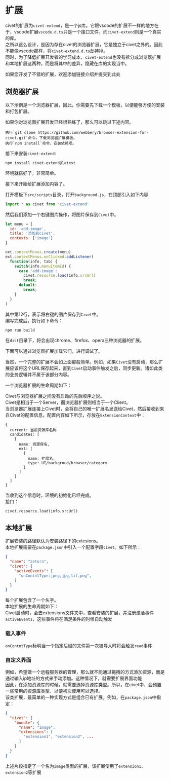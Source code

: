 # 扩展  

civet的扩展为`civet-extend`，是一个js库。它跟vscode的扩展不一样的地方在于，vscode扩展`vscode.d.ts`只是一个接口文件，而`civet-extend`则是一个真实的库。  
之所以这么设计，是因为存在civet的浏览器扩展，它是独立于civet之外的。因此不能像vscode那样，将`civet-extend.d.ts`劫持掉。  
同时，为了降低扩展开发者的学习成本，`civet-extend`也没有拆分成浏览器扩展和本地扩展这两种，而是将其中的差异，隐藏在库的实现当中。  

如果您开发了不错的扩展，欢迎添加链接介绍并提交到此处  

## 浏览器扩展  
以下示例是一个浏览器扩展，因此，你需要先下载一个模板，以便能够方便的安装和打包扩展。  

如果你对浏览器扩展开发已经很熟练了，那么可以跳过下述内容。  
   
    执行`git clone https://github.com/webbery/browser-extension-for-civet.git`命令，下载浏览器扩展模板。  
    执行`npm install`命令，安装依赖项。  

接下来安装`civet-extend`:  

    npm install civet-extend@latest

环境就搭好了，非常简单。  

接下来开始给扩展添加内容了。  

打开模板下`src/scripts`目录，打开`background.js`，在顶部引入如下内容  
```javascript
import * as civet from 'civet-extend'
```
然后我们添加一个右键图片操作，将图片保存到`Civet`中。  
```javascript
let menu = {
  id: 'add-image',
  title: '添加到civet',
  contexts: ['image']
}

ext.contextMenus.create(menu)
ext.contextMenus.onClicked.addListener(
  function(info, tab) {
    switch(info.menuItemId) {
      case 'add-image':
        civet.resource.load(info.srcUrl)
        break;
      default:
        break;
    }
  }
)
```
其中第12行，表示将右键的图片保存到`Civet`中。  
编写完成后，执行如下命令：  

    npm run build

在`dist`目录下，将会出现chrome、firefox、opera三种浏览器的扩展。

下面可以通过浏览器扩展加载它们，进行调试了。  

当然，一个完整的扩展不会如上面那般简单。例如，如果`Civet`没有启动，那么扩展应该将这个URL保存起来，直到`Civet`启动事件触发之后，同步更新。诸如此类的业务逻辑并不属于该部分内容。  

一个浏览器扩展的生命周期如下：

Civet与浏览器扩展之间没有启动的先后顺序之说。  
Civet是相当于一个Server，而浏览器扩展则相当于一个Client。  
当浏览器扩展连接上Civet时，会将自己的唯一扩展名发送给Civet，然后接收到来自Civet的配置信息。配置内容如下所示，存放在`ExtensionContext`中：
```
{
  current: 当前资源库名称
  candidates: [
    {
      name: 资源库名,
      ext: [
        {
          name: 扩展名,
          type: UI/backgroud/browser/category
        }
      ]
    }
  ]
}
```
当收到这个信息时，环境的初始化已经完成。  
接口：  
```
civet.resource.load(info.srcUrl)
```
## 本地扩展  
扩展安装的路径默认为安装路径下的extesions。  
本地扩展需要在`package.json`中引入一个配置字段`civet`。如下所示：
```json
{
  "name": "zetora",
  "civet": {
    "activeEvents": [
      "onContntType:jpeg,jpg,tif,png",
    ]
  }
}
```
每个扩展包含了一个名字。  
本地扩展的生命周期如下：  
Civet启动时，会去extensions文件夹中，查看安装的扩展，并注册激活事件`activeEvents`，这些事件将在满足条件的时候自动触发  
### 载入事件  
`onContntType`标明当一个指定后缀的文件第一次被导入时将会触发`read`事件  

### 自定义界面
例如，希望做一个远程服务器的管理，那么就不能通过拖拽的方式添加资源，而是通过输入ip地址的方式来手动添加。这种情况下，就需要扩展界面功能  
因此，在添加资源库的时候，就需要选择资源库类型。所以，在civet中，会预置一些常用的资源库类型，以便初次使用可以选择。  
该类扩展，最简单的一种实现方式是组合已有扩展。例如，在`package.json`中指定：
```json
{
  "civet": {
    "bundle": {
      "name": "image",
      "extensions": [
        "extension1", "extension2", ...
      ]
    }
  }
}
```
上述片段指定了一个名为`image`类型的扩展，该扩展使用了`extension1`、`extension2`等扩展
